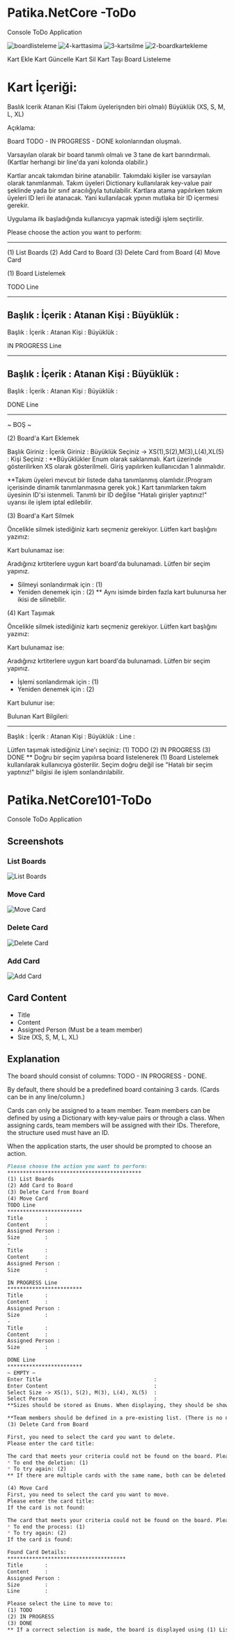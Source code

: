 # Patika.NetCore -ToDo   
Console ToDo Application  
 

![boardlisteleme](https://user-images.githubusercontent.com/101570820/161508563-7d945e0d-d510-4739-8e72-f4bdef1828e7.jpg)
![4-karttasima](https://user-images.githubusercontent.com/101570820/161508570-5d72a9c2-1d8c-4d61-8a22-93c76a259ddc.jpg)
![3-kartsilme](https://user-images.githubusercontent.com/101570820/161508574-57f0fa3f-1ef4-4ed0-a8aa-067e31322507.jpg)
![2-boardkartekleme](https://user-images.githubusercontent.com/101570820/161508575-ef7128cd-c811-422e-951a-a1435cb3c05e.jpg)

Kart Ekle
Kart Güncelle
Kart Sil
Kart Taşı
Board Listeleme


# Kart İçeriği:



Baslık
Icerik
Atanan Kisi (Takım üyelerişnden biri olmalı)
Büyüklük (XS, S, M, L, XL)


Açıklama:

Board TODO - IN PROGRESS - DONE kolonlarından oluşmalı.


Varsayılan olarak bir board tanımlı olmalı ve 3 tane de kart barındırmalı.(Kartlar herhangi bir line'da yani kolonda olabilir.)


Kartlar ancak takımdan birine atanabilir. Takımdaki kişiler ise varsayılan olarak tanımlanmalı. Takım üyeleri Dictionary kullanılarak key-value pair şeklinde yada bir sınıf aracılığıyla tutulabilir. Kartlara atama yapılırken takım üyeleri ID leri ile atanacak. Yani kullanılacak ypının mutlaka bir ID içermesi gerekir.


Uygulama ilk başladığında kullanıcıya yapmak istediği işlem seçtirilir.

  Please choose the action you want to perform:
*******************************************
(1) List Boards
(2) Add Card to Board
(3) Delete Card from Board
(4) Move Card



(1) Board Listelemek


 TODO Line
 ************************
 Başlık      :
 İçerik      :
 Atanan Kişi :
 Büyüklük    :
 -
 Başlık      :
 İçerik      :
 Atanan Kişi :
 Büyüklük    :
 
 
 IN PROGRESS Line
 ************************
 Başlık      :
 İçerik      :
 Atanan Kişi :
 Büyüklük    :
 -
 Başlık      :
 İçerik      :
 Atanan Kişi :
 Büyüklük    :


 DONE Line
 ************************
 ~ BOŞ ~


(2) Board'a Kart Eklemek


 Başlık Giriniz                                  : 
 İçerik Giriniz                                  :
 Büyüklük Seçiniz -> XS(1),S(2),M(3),L(4),XL(5)  :
 Kişi Seçiniz                                    : 
**Büyüklükler Enum olarak saklanmalı. Kart üzerinde gösterilirken XS olarak gösterilmeli. Giriş yapılırken kullanıcıdan 1 alınmalıdır.



**Takım üyeleri mevcut bir listede daha tanımlanmış olamlıdır.(Program içerisinde dinamik tanımlanmasına gerek yok.) Kart tanımlarken takım üyesinin ID'si istenmeli. Tanımlı bir ID değilse "Hatalı girişler yaptınız!" uyarısı ile işlem iptal edilebilir.



(3) Board'a Kart Silmek


 Öncelikle silmek istediğiniz kartı seçmeniz gerekiyor.
 Lütfen kart başlığını yazınız:  


Kart bulunamaz ise:



 Aradığınız krtiterlere uygun kart board'da bulunamadı. Lütfen bir seçim yapınız.
 * Silmeyi sonlandırmak için : (1)
 * Yeniden denemek için : (2)
** Aynı isimde birden fazla kart bulunursa her ikisi de silinebilir.



(4) Kart Taşımak


 Öncelikle silmek istediğiniz kartı seçmeniz gerekiyor.
 Lütfen kart başlığını yazınız:  


Kart bulunamaz ise:



 Aradığınız krtiterlere uygun kart board'da bulunamadı. Lütfen bir seçim yapınız.
 * İşlemi sonlandırmak için : (1)
 * Yeniden denemek için : (2)


Kart bulunur ise:



 Bulunan Kart Bilgileri:
 **************************************
 Başlık      :
 İçerik      :
 Atanan Kişi :
 Büyüklük    :
 Line        :

 Lütfen taşımak istediğiniz Line'ı seçiniz: 
 (1) TODO
 (2) IN PROGRESS
 (3) DONE
** Doğru bir seçim yapılırsa board listelenerek (1) Board Listelemek kullanılarak kullanıcıya gösterilir. Seçim doğru değil ise "Hatalı bir seçim yaptınız!" bilgisi ile işlem sonlandırılabilir.
# Patika.NetCore101-ToDo
Console ToDo Application

## Screenshots

### List Boards
![List Boards](https://user-images.githubusercontent.com/101570820/161508563-7d945e0d-d510-4739-8e72-f4bdef1828e7.jpg)

### Move Card
![Move Card](https://user-images.githubusercontent.com/101570820/161508570-5d72a9c2-1d8c-4d61-8a22-93c76a259ddc.jpg)

### Delete Card
![Delete Card](https://user-images.githubusercontent.com/101570820/161508574-57f0fa3f-1ef4-4ed0-a8aa-067e31322507.jpg)

### Add Card
![Add Card](https://user-images.githubusercontent.com/101570820/161508575-ef7128cd-c811-422e-951a-a1435cb3c05e.jpg)

## Card Content

- Title
- Content
- Assigned Person (Must be a team member)
- Size (XS, S, M, L, XL)

## Explanation

The board should consist of columns: TODO - IN PROGRESS - DONE.

By default, there should be a predefined board containing 3 cards. (Cards can be in any line/column.)

Cards can only be assigned to a team member. Team members can be defined by using a Dictionary with key-value pairs or through a class. When assigning cards, team members will be assigned with their IDs. Therefore, the structure used must have an ID.

When the application starts, the user should be prompted to choose an action.

```markdown
Please choose the action you want to perform:
*******************************************
(1) List Boards
(2) Add Card to Board
(3) Delete Card from Board
(4) Move Card
TODO Line
************************
Title       :
Content     :
Assigned Person :
Size        :
-
Title       :
Content     :
Assigned Person :
Size        :

IN PROGRESS Line
************************
Title       :
Content     :
Assigned Person :
Size        :
-
Title       :
Content     :
Assigned Person :
Size        :

DONE Line
************************
~ EMPTY ~
Enter Title                                    : 
Enter Content                                  :
Select Size -> XS(1), S(2), M(3), L(4), XL(5)  :
Select Person                                  : 
**Sizes should be stored as Enums. When displaying, they should be shown as XS. When entering, the user should enter 1.

**Team members should be defined in a pre-existing list. (There is no need to dynamically define them within the program.) When defining a card, the user should be prompted for the team member's ID. If the entered ID is not valid, the process can be canceled with the message "Invalid entries!"
(3) Delete Card from Board

First, you need to select the card you want to delete.
Please enter the card title:

The card that meets your criteria could not be found on the board. Please make a selection.
* To end the deletion: (1)
* To try again: (2)
** If there are multiple cards with the same name, both can be deleted.

(4) Move Card
First, you need to select the card you want to move.
Please enter the card title:
If the card is not found:

The card that meets your criteria could not be found on the board. Please make a selection.
* To end the process: (1)
* To try again: (2)
If the card is found:

Found Card Details:
**************************************
Title       :
Content     :
Assigned Person :
Size        :
Line        :

Please select the Line to move to:
(1) TODO
(2) IN PROGRESS
(3) DONE
** If a correct selection is made, the board is displayed using (1) List Boards. If the selection is incorrect, the process can be terminated with the message "You made an incorrect selection!"


